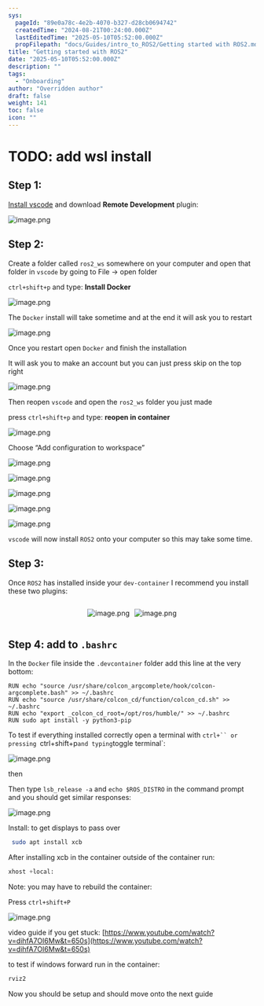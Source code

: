 ```yaml
---
sys:
  pageId: "89e0a78c-4e2b-4070-b327-d28cb0694742"
  createdTime: "2024-08-21T00:24:00.000Z"
  lastEditedTime: "2025-05-10T05:52:00.000Z"
  propFilepath: "docs/Guides/intro_to_ROS2/Getting started with ROS2.md"
title: "Getting started with ROS2"
date: "2025-05-10T05:52:00.000Z"
description: ""
tags:
  - "Onboarding"
author: "Overridden author"
draft: false
weight: 141
toc: false
icon: ""
---
```


# TODO: add wsl install

## Step 1:

[Install vscode](https://code.visualstudio.com/download) and download **Remote Development** plugin:

![image.png](https://prod-files-secure.s3.us-west-2.amazonaws.com/d518164a-d88e-44d1-a4ee-3adb3bd8bce0/efb52993-1881-4a40-b95e-6f020334f022/image.png?X-Amz-Algorithm=AWS4-HMAC-SHA256&X-Amz-Content-Sha256=UNSIGNED-PAYLOAD&X-Amz-Credential=ASIAZI2LB466RHFBHGNI%2F20250608%2Fus-west-2%2Fs3%2Faws4_request&X-Amz-Date=20250608T004720Z&X-Amz-Expires=3600&X-Amz-Security-Token=IQoJb3JpZ2luX2VjEKj%2F%2F%2F%2F%2F%2F%2F%2F%2F%2FwEaCXVzLXdlc3QtMiJIMEYCIQChtKDryVM71kPMfNEOO0S4SH1LdbD3enmc3jBy2VKdZgIhAI23cFOuGVYiztqoAxL8EbtIvXTD2xFFWC1hzosYsqktKogECIH%2F%2F%2F%2F%2F%2F%2F%2F%2F%2FwEQABoMNjM3NDIzMTgzODA1Igzw5BzmG9H5SHMRftsq3AMzEpqt6G%2FFCN83zPMJglXyyx9g2AQBSVDXUGLoKhSmVJnZFDHk1MZv3F9jjcDEXmhN9%2BAabzYdZ9khnb5ly%2FpzA6UMA7g3L87peKfulAzFby70aBoB7pE0AbaHW7sQy2TaXRLKVhZZOTdeMcgOYsZYqjTdL%2BsHW9UJ%2ByqYZ%2B8243psC%2BgYpT%2FPXAX39QxzLG9mF7OlI8xRZJ6Vs5SW0Vj3rO7rgluBu4l4p3hT80hVNWcgJUTUXZbz5zyT18efNJqfE8ClcsCzXjWeeJ2z7qeiYMpphppep8HlpzYZQ19qgZJ15QrN%2BZ6bn7NHNRK%2FadGaDMy0FJKUcw3rjmOrO8BW0wolJUlOLX6NsjfUo%2BzLjPquiXb300DWmxAbC5xtMG%2BJvhMpbT7mcxMJFTLjbOkoliDGfo0JBoQjCwsL3uqJyEQsht1e81%2FIOS0RVymkvSYBDPj5N3TUlKja%2BDeiOPq7NBvEYmsaxWRCR5qtMNBrE7uvOVurxeCy77dmWpisAPXCpoD0rZZ3amgj6kJF3Rq1OK%2F9a3Of9rAH7ekpg3CK66wOhoyVInDBQzgsEEWr8MmgJG4z58cV8ZHSy%2BM6ogTPIc%2FG05xC4vim2pXpYyWrnp0ownVsNawa85Pn%2FzDjnJPCBjqkAegm8x1qV33r%2FSQ2M0pEQNENNAOf3rULeCx4EhYgzgP6SwmjmaWdKKHFDB9azY558C7Tv9atcuP3P2UiNlU6IM0IPbxBKBmtzyXHjfStgCrSR3UrcELb6aGmf7sFFSCxdp%2FOcV%2FR4Hi2pn82%2BL54VM%2BTduv5YmGmTGpfk8tqAlbtWvtqgZmHrGIFRnNiKzKy4ox0g%2B8pvytPTXW7w9DZjFPRUXif&X-Amz-Signature=f0bf235371c854ce8cc59336994ccf91b43f0057e3c51a7e68ecec39c0b3f302&X-Amz-SignedHeaders=host&x-id=GetObject)

## Step 2:

Create a folder called `ros2_ws` somewhere on your computer and open that folder in `vscode` by going to File → open folder 

`ctrl+shift+p` and type: **Install Docker**

![image.png](https://prod-files-secure.s3.us-west-2.amazonaws.com/d518164a-d88e-44d1-a4ee-3adb3bd8bce0/2269dc0e-1cd5-47ff-bceb-c04ad9b2eab0/image.png?X-Amz-Algorithm=AWS4-HMAC-SHA256&X-Amz-Content-Sha256=UNSIGNED-PAYLOAD&X-Amz-Credential=ASIAZI2LB466RHFBHGNI%2F20250608%2Fus-west-2%2Fs3%2Faws4_request&X-Amz-Date=20250608T004720Z&X-Amz-Expires=3600&X-Amz-Security-Token=IQoJb3JpZ2luX2VjEKj%2F%2F%2F%2F%2F%2F%2F%2F%2F%2FwEaCXVzLXdlc3QtMiJIMEYCIQChtKDryVM71kPMfNEOO0S4SH1LdbD3enmc3jBy2VKdZgIhAI23cFOuGVYiztqoAxL8EbtIvXTD2xFFWC1hzosYsqktKogECIH%2F%2F%2F%2F%2F%2F%2F%2F%2F%2FwEQABoMNjM3NDIzMTgzODA1Igzw5BzmG9H5SHMRftsq3AMzEpqt6G%2FFCN83zPMJglXyyx9g2AQBSVDXUGLoKhSmVJnZFDHk1MZv3F9jjcDEXmhN9%2BAabzYdZ9khnb5ly%2FpzA6UMA7g3L87peKfulAzFby70aBoB7pE0AbaHW7sQy2TaXRLKVhZZOTdeMcgOYsZYqjTdL%2BsHW9UJ%2ByqYZ%2B8243psC%2BgYpT%2FPXAX39QxzLG9mF7OlI8xRZJ6Vs5SW0Vj3rO7rgluBu4l4p3hT80hVNWcgJUTUXZbz5zyT18efNJqfE8ClcsCzXjWeeJ2z7qeiYMpphppep8HlpzYZQ19qgZJ15QrN%2BZ6bn7NHNRK%2FadGaDMy0FJKUcw3rjmOrO8BW0wolJUlOLX6NsjfUo%2BzLjPquiXb300DWmxAbC5xtMG%2BJvhMpbT7mcxMJFTLjbOkoliDGfo0JBoQjCwsL3uqJyEQsht1e81%2FIOS0RVymkvSYBDPj5N3TUlKja%2BDeiOPq7NBvEYmsaxWRCR5qtMNBrE7uvOVurxeCy77dmWpisAPXCpoD0rZZ3amgj6kJF3Rq1OK%2F9a3Of9rAH7ekpg3CK66wOhoyVInDBQzgsEEWr8MmgJG4z58cV8ZHSy%2BM6ogTPIc%2FG05xC4vim2pXpYyWrnp0ownVsNawa85Pn%2FzDjnJPCBjqkAegm8x1qV33r%2FSQ2M0pEQNENNAOf3rULeCx4EhYgzgP6SwmjmaWdKKHFDB9azY558C7Tv9atcuP3P2UiNlU6IM0IPbxBKBmtzyXHjfStgCrSR3UrcELb6aGmf7sFFSCxdp%2FOcV%2FR4Hi2pn82%2BL54VM%2BTduv5YmGmTGpfk8tqAlbtWvtqgZmHrGIFRnNiKzKy4ox0g%2B8pvytPTXW7w9DZjFPRUXif&X-Amz-Signature=1e359a3218eaf96bb10e94cbef31b4ee4b3b23dad42962fde9a86df1790041c1&X-Amz-SignedHeaders=host&x-id=GetObject)

The `Docker` install will take sometime and at the end it will ask you to restart

![image.png](https://prod-files-secure.s3.us-west-2.amazonaws.com/d518164a-d88e-44d1-a4ee-3adb3bd8bce0/ed233f78-be33-4b1f-b89c-9c346c0e961e/image.png?X-Amz-Algorithm=AWS4-HMAC-SHA256&X-Amz-Content-Sha256=UNSIGNED-PAYLOAD&X-Amz-Credential=ASIAZI2LB466RHFBHGNI%2F20250608%2Fus-west-2%2Fs3%2Faws4_request&X-Amz-Date=20250608T004720Z&X-Amz-Expires=3600&X-Amz-Security-Token=IQoJb3JpZ2luX2VjEKj%2F%2F%2F%2F%2F%2F%2F%2F%2F%2FwEaCXVzLXdlc3QtMiJIMEYCIQChtKDryVM71kPMfNEOO0S4SH1LdbD3enmc3jBy2VKdZgIhAI23cFOuGVYiztqoAxL8EbtIvXTD2xFFWC1hzosYsqktKogECIH%2F%2F%2F%2F%2F%2F%2F%2F%2F%2FwEQABoMNjM3NDIzMTgzODA1Igzw5BzmG9H5SHMRftsq3AMzEpqt6G%2FFCN83zPMJglXyyx9g2AQBSVDXUGLoKhSmVJnZFDHk1MZv3F9jjcDEXmhN9%2BAabzYdZ9khnb5ly%2FpzA6UMA7g3L87peKfulAzFby70aBoB7pE0AbaHW7sQy2TaXRLKVhZZOTdeMcgOYsZYqjTdL%2BsHW9UJ%2ByqYZ%2B8243psC%2BgYpT%2FPXAX39QxzLG9mF7OlI8xRZJ6Vs5SW0Vj3rO7rgluBu4l4p3hT80hVNWcgJUTUXZbz5zyT18efNJqfE8ClcsCzXjWeeJ2z7qeiYMpphppep8HlpzYZQ19qgZJ15QrN%2BZ6bn7NHNRK%2FadGaDMy0FJKUcw3rjmOrO8BW0wolJUlOLX6NsjfUo%2BzLjPquiXb300DWmxAbC5xtMG%2BJvhMpbT7mcxMJFTLjbOkoliDGfo0JBoQjCwsL3uqJyEQsht1e81%2FIOS0RVymkvSYBDPj5N3TUlKja%2BDeiOPq7NBvEYmsaxWRCR5qtMNBrE7uvOVurxeCy77dmWpisAPXCpoD0rZZ3amgj6kJF3Rq1OK%2F9a3Of9rAH7ekpg3CK66wOhoyVInDBQzgsEEWr8MmgJG4z58cV8ZHSy%2BM6ogTPIc%2FG05xC4vim2pXpYyWrnp0ownVsNawa85Pn%2FzDjnJPCBjqkAegm8x1qV33r%2FSQ2M0pEQNENNAOf3rULeCx4EhYgzgP6SwmjmaWdKKHFDB9azY558C7Tv9atcuP3P2UiNlU6IM0IPbxBKBmtzyXHjfStgCrSR3UrcELb6aGmf7sFFSCxdp%2FOcV%2FR4Hi2pn82%2BL54VM%2BTduv5YmGmTGpfk8tqAlbtWvtqgZmHrGIFRnNiKzKy4ox0g%2B8pvytPTXW7w9DZjFPRUXif&X-Amz-Signature=72233444cca07e778c4796627af3bad0fbfb8daa671fcbc2fef786168a256524&X-Amz-SignedHeaders=host&x-id=GetObject)

Once you restart open `Docker` and finish the installation

It will ask you to make an account but you can just press skip on the top right

![image.png](https://prod-files-secure.s3.us-west-2.amazonaws.com/d518164a-d88e-44d1-a4ee-3adb3bd8bce0/21010ad9-1659-4fd9-9f59-9932a09b2a3d/image.png?X-Amz-Algorithm=AWS4-HMAC-SHA256&X-Amz-Content-Sha256=UNSIGNED-PAYLOAD&X-Amz-Credential=ASIAZI2LB466RHFBHGNI%2F20250608%2Fus-west-2%2Fs3%2Faws4_request&X-Amz-Date=20250608T004720Z&X-Amz-Expires=3600&X-Amz-Security-Token=IQoJb3JpZ2luX2VjEKj%2F%2F%2F%2F%2F%2F%2F%2F%2F%2FwEaCXVzLXdlc3QtMiJIMEYCIQChtKDryVM71kPMfNEOO0S4SH1LdbD3enmc3jBy2VKdZgIhAI23cFOuGVYiztqoAxL8EbtIvXTD2xFFWC1hzosYsqktKogECIH%2F%2F%2F%2F%2F%2F%2F%2F%2F%2FwEQABoMNjM3NDIzMTgzODA1Igzw5BzmG9H5SHMRftsq3AMzEpqt6G%2FFCN83zPMJglXyyx9g2AQBSVDXUGLoKhSmVJnZFDHk1MZv3F9jjcDEXmhN9%2BAabzYdZ9khnb5ly%2FpzA6UMA7g3L87peKfulAzFby70aBoB7pE0AbaHW7sQy2TaXRLKVhZZOTdeMcgOYsZYqjTdL%2BsHW9UJ%2ByqYZ%2B8243psC%2BgYpT%2FPXAX39QxzLG9mF7OlI8xRZJ6Vs5SW0Vj3rO7rgluBu4l4p3hT80hVNWcgJUTUXZbz5zyT18efNJqfE8ClcsCzXjWeeJ2z7qeiYMpphppep8HlpzYZQ19qgZJ15QrN%2BZ6bn7NHNRK%2FadGaDMy0FJKUcw3rjmOrO8BW0wolJUlOLX6NsjfUo%2BzLjPquiXb300DWmxAbC5xtMG%2BJvhMpbT7mcxMJFTLjbOkoliDGfo0JBoQjCwsL3uqJyEQsht1e81%2FIOS0RVymkvSYBDPj5N3TUlKja%2BDeiOPq7NBvEYmsaxWRCR5qtMNBrE7uvOVurxeCy77dmWpisAPXCpoD0rZZ3amgj6kJF3Rq1OK%2F9a3Of9rAH7ekpg3CK66wOhoyVInDBQzgsEEWr8MmgJG4z58cV8ZHSy%2BM6ogTPIc%2FG05xC4vim2pXpYyWrnp0ownVsNawa85Pn%2FzDjnJPCBjqkAegm8x1qV33r%2FSQ2M0pEQNENNAOf3rULeCx4EhYgzgP6SwmjmaWdKKHFDB9azY558C7Tv9atcuP3P2UiNlU6IM0IPbxBKBmtzyXHjfStgCrSR3UrcELb6aGmf7sFFSCxdp%2FOcV%2FR4Hi2pn82%2BL54VM%2BTduv5YmGmTGpfk8tqAlbtWvtqgZmHrGIFRnNiKzKy4ox0g%2B8pvytPTXW7w9DZjFPRUXif&X-Amz-Signature=2ccf8196e188d18dceed3c3b8629c35ecc9d54938989789a65fdb77975d1c12b&X-Amz-SignedHeaders=host&x-id=GetObject)

Then reopen `vscode` and open the `ros2_ws` folder you just made

press `ctrl+shift+p` and type: **reopen in container**

![image.png](https://prod-files-secure.s3.us-west-2.amazonaws.com/d518164a-d88e-44d1-a4ee-3adb3bd8bce0/4e93b8c2-41ad-488c-8095-c74205196118/image.png?X-Amz-Algorithm=AWS4-HMAC-SHA256&X-Amz-Content-Sha256=UNSIGNED-PAYLOAD&X-Amz-Credential=ASIAZI2LB466RHFBHGNI%2F20250608%2Fus-west-2%2Fs3%2Faws4_request&X-Amz-Date=20250608T004720Z&X-Amz-Expires=3600&X-Amz-Security-Token=IQoJb3JpZ2luX2VjEKj%2F%2F%2F%2F%2F%2F%2F%2F%2F%2FwEaCXVzLXdlc3QtMiJIMEYCIQChtKDryVM71kPMfNEOO0S4SH1LdbD3enmc3jBy2VKdZgIhAI23cFOuGVYiztqoAxL8EbtIvXTD2xFFWC1hzosYsqktKogECIH%2F%2F%2F%2F%2F%2F%2F%2F%2F%2FwEQABoMNjM3NDIzMTgzODA1Igzw5BzmG9H5SHMRftsq3AMzEpqt6G%2FFCN83zPMJglXyyx9g2AQBSVDXUGLoKhSmVJnZFDHk1MZv3F9jjcDEXmhN9%2BAabzYdZ9khnb5ly%2FpzA6UMA7g3L87peKfulAzFby70aBoB7pE0AbaHW7sQy2TaXRLKVhZZOTdeMcgOYsZYqjTdL%2BsHW9UJ%2ByqYZ%2B8243psC%2BgYpT%2FPXAX39QxzLG9mF7OlI8xRZJ6Vs5SW0Vj3rO7rgluBu4l4p3hT80hVNWcgJUTUXZbz5zyT18efNJqfE8ClcsCzXjWeeJ2z7qeiYMpphppep8HlpzYZQ19qgZJ15QrN%2BZ6bn7NHNRK%2FadGaDMy0FJKUcw3rjmOrO8BW0wolJUlOLX6NsjfUo%2BzLjPquiXb300DWmxAbC5xtMG%2BJvhMpbT7mcxMJFTLjbOkoliDGfo0JBoQjCwsL3uqJyEQsht1e81%2FIOS0RVymkvSYBDPj5N3TUlKja%2BDeiOPq7NBvEYmsaxWRCR5qtMNBrE7uvOVurxeCy77dmWpisAPXCpoD0rZZ3amgj6kJF3Rq1OK%2F9a3Of9rAH7ekpg3CK66wOhoyVInDBQzgsEEWr8MmgJG4z58cV8ZHSy%2BM6ogTPIc%2FG05xC4vim2pXpYyWrnp0ownVsNawa85Pn%2FzDjnJPCBjqkAegm8x1qV33r%2FSQ2M0pEQNENNAOf3rULeCx4EhYgzgP6SwmjmaWdKKHFDB9azY558C7Tv9atcuP3P2UiNlU6IM0IPbxBKBmtzyXHjfStgCrSR3UrcELb6aGmf7sFFSCxdp%2FOcV%2FR4Hi2pn82%2BL54VM%2BTduv5YmGmTGpfk8tqAlbtWvtqgZmHrGIFRnNiKzKy4ox0g%2B8pvytPTXW7w9DZjFPRUXif&X-Amz-Signature=6b5e07d1e314408c8141d02f0b924b25278118479c99348ade72155be76c0e9a&X-Amz-SignedHeaders=host&x-id=GetObject)

Choose “Add configuration to workspace”

![image.png](https://prod-files-secure.s3.us-west-2.amazonaws.com/d518164a-d88e-44d1-a4ee-3adb3bd8bce0/9560b282-5060-4989-ba37-97e7b2c22476/image.png?X-Amz-Algorithm=AWS4-HMAC-SHA256&X-Amz-Content-Sha256=UNSIGNED-PAYLOAD&X-Amz-Credential=ASIAZI2LB466RHFBHGNI%2F20250608%2Fus-west-2%2Fs3%2Faws4_request&X-Amz-Date=20250608T004720Z&X-Amz-Expires=3600&X-Amz-Security-Token=IQoJb3JpZ2luX2VjEKj%2F%2F%2F%2F%2F%2F%2F%2F%2F%2FwEaCXVzLXdlc3QtMiJIMEYCIQChtKDryVM71kPMfNEOO0S4SH1LdbD3enmc3jBy2VKdZgIhAI23cFOuGVYiztqoAxL8EbtIvXTD2xFFWC1hzosYsqktKogECIH%2F%2F%2F%2F%2F%2F%2F%2F%2F%2FwEQABoMNjM3NDIzMTgzODA1Igzw5BzmG9H5SHMRftsq3AMzEpqt6G%2FFCN83zPMJglXyyx9g2AQBSVDXUGLoKhSmVJnZFDHk1MZv3F9jjcDEXmhN9%2BAabzYdZ9khnb5ly%2FpzA6UMA7g3L87peKfulAzFby70aBoB7pE0AbaHW7sQy2TaXRLKVhZZOTdeMcgOYsZYqjTdL%2BsHW9UJ%2ByqYZ%2B8243psC%2BgYpT%2FPXAX39QxzLG9mF7OlI8xRZJ6Vs5SW0Vj3rO7rgluBu4l4p3hT80hVNWcgJUTUXZbz5zyT18efNJqfE8ClcsCzXjWeeJ2z7qeiYMpphppep8HlpzYZQ19qgZJ15QrN%2BZ6bn7NHNRK%2FadGaDMy0FJKUcw3rjmOrO8BW0wolJUlOLX6NsjfUo%2BzLjPquiXb300DWmxAbC5xtMG%2BJvhMpbT7mcxMJFTLjbOkoliDGfo0JBoQjCwsL3uqJyEQsht1e81%2FIOS0RVymkvSYBDPj5N3TUlKja%2BDeiOPq7NBvEYmsaxWRCR5qtMNBrE7uvOVurxeCy77dmWpisAPXCpoD0rZZ3amgj6kJF3Rq1OK%2F9a3Of9rAH7ekpg3CK66wOhoyVInDBQzgsEEWr8MmgJG4z58cV8ZHSy%2BM6ogTPIc%2FG05xC4vim2pXpYyWrnp0ownVsNawa85Pn%2FzDjnJPCBjqkAegm8x1qV33r%2FSQ2M0pEQNENNAOf3rULeCx4EhYgzgP6SwmjmaWdKKHFDB9azY558C7Tv9atcuP3P2UiNlU6IM0IPbxBKBmtzyXHjfStgCrSR3UrcELb6aGmf7sFFSCxdp%2FOcV%2FR4Hi2pn82%2BL54VM%2BTduv5YmGmTGpfk8tqAlbtWvtqgZmHrGIFRnNiKzKy4ox0g%2B8pvytPTXW7w9DZjFPRUXif&X-Amz-Signature=d365fca9e39bafeb1a9be2d8e9ae4b2e8c023386cadbce9e071f3d338fa540d6&X-Amz-SignedHeaders=host&x-id=GetObject)

![image.png](https://prod-files-secure.s3.us-west-2.amazonaws.com/d518164a-d88e-44d1-a4ee-3adb3bd8bce0/2ee63f81-886b-48e8-a553-dc6e5eac99e4/image.png?X-Amz-Algorithm=AWS4-HMAC-SHA256&X-Amz-Content-Sha256=UNSIGNED-PAYLOAD&X-Amz-Credential=ASIAZI2LB466RHFBHGNI%2F20250608%2Fus-west-2%2Fs3%2Faws4_request&X-Amz-Date=20250608T004720Z&X-Amz-Expires=3600&X-Amz-Security-Token=IQoJb3JpZ2luX2VjEKj%2F%2F%2F%2F%2F%2F%2F%2F%2F%2FwEaCXVzLXdlc3QtMiJIMEYCIQChtKDryVM71kPMfNEOO0S4SH1LdbD3enmc3jBy2VKdZgIhAI23cFOuGVYiztqoAxL8EbtIvXTD2xFFWC1hzosYsqktKogECIH%2F%2F%2F%2F%2F%2F%2F%2F%2F%2FwEQABoMNjM3NDIzMTgzODA1Igzw5BzmG9H5SHMRftsq3AMzEpqt6G%2FFCN83zPMJglXyyx9g2AQBSVDXUGLoKhSmVJnZFDHk1MZv3F9jjcDEXmhN9%2BAabzYdZ9khnb5ly%2FpzA6UMA7g3L87peKfulAzFby70aBoB7pE0AbaHW7sQy2TaXRLKVhZZOTdeMcgOYsZYqjTdL%2BsHW9UJ%2ByqYZ%2B8243psC%2BgYpT%2FPXAX39QxzLG9mF7OlI8xRZJ6Vs5SW0Vj3rO7rgluBu4l4p3hT80hVNWcgJUTUXZbz5zyT18efNJqfE8ClcsCzXjWeeJ2z7qeiYMpphppep8HlpzYZQ19qgZJ15QrN%2BZ6bn7NHNRK%2FadGaDMy0FJKUcw3rjmOrO8BW0wolJUlOLX6NsjfUo%2BzLjPquiXb300DWmxAbC5xtMG%2BJvhMpbT7mcxMJFTLjbOkoliDGfo0JBoQjCwsL3uqJyEQsht1e81%2FIOS0RVymkvSYBDPj5N3TUlKja%2BDeiOPq7NBvEYmsaxWRCR5qtMNBrE7uvOVurxeCy77dmWpisAPXCpoD0rZZ3amgj6kJF3Rq1OK%2F9a3Of9rAH7ekpg3CK66wOhoyVInDBQzgsEEWr8MmgJG4z58cV8ZHSy%2BM6ogTPIc%2FG05xC4vim2pXpYyWrnp0ownVsNawa85Pn%2FzDjnJPCBjqkAegm8x1qV33r%2FSQ2M0pEQNENNAOf3rULeCx4EhYgzgP6SwmjmaWdKKHFDB9azY558C7Tv9atcuP3P2UiNlU6IM0IPbxBKBmtzyXHjfStgCrSR3UrcELb6aGmf7sFFSCxdp%2FOcV%2FR4Hi2pn82%2BL54VM%2BTduv5YmGmTGpfk8tqAlbtWvtqgZmHrGIFRnNiKzKy4ox0g%2B8pvytPTXW7w9DZjFPRUXif&X-Amz-Signature=ec9be0abb6f677555a03b23a61a3d1c967cf84ac5f73766b9b5324d86d6a6a9c&X-Amz-SignedHeaders=host&x-id=GetObject)

![image.png](https://prod-files-secure.s3.us-west-2.amazonaws.com/d518164a-d88e-44d1-a4ee-3adb3bd8bce0/ae1580b2-b048-407e-aed9-b584224a7a04/image.png?X-Amz-Algorithm=AWS4-HMAC-SHA256&X-Amz-Content-Sha256=UNSIGNED-PAYLOAD&X-Amz-Credential=ASIAZI2LB466RHFBHGNI%2F20250608%2Fus-west-2%2Fs3%2Faws4_request&X-Amz-Date=20250608T004720Z&X-Amz-Expires=3600&X-Amz-Security-Token=IQoJb3JpZ2luX2VjEKj%2F%2F%2F%2F%2F%2F%2F%2F%2F%2FwEaCXVzLXdlc3QtMiJIMEYCIQChtKDryVM71kPMfNEOO0S4SH1LdbD3enmc3jBy2VKdZgIhAI23cFOuGVYiztqoAxL8EbtIvXTD2xFFWC1hzosYsqktKogECIH%2F%2F%2F%2F%2F%2F%2F%2F%2F%2FwEQABoMNjM3NDIzMTgzODA1Igzw5BzmG9H5SHMRftsq3AMzEpqt6G%2FFCN83zPMJglXyyx9g2AQBSVDXUGLoKhSmVJnZFDHk1MZv3F9jjcDEXmhN9%2BAabzYdZ9khnb5ly%2FpzA6UMA7g3L87peKfulAzFby70aBoB7pE0AbaHW7sQy2TaXRLKVhZZOTdeMcgOYsZYqjTdL%2BsHW9UJ%2ByqYZ%2B8243psC%2BgYpT%2FPXAX39QxzLG9mF7OlI8xRZJ6Vs5SW0Vj3rO7rgluBu4l4p3hT80hVNWcgJUTUXZbz5zyT18efNJqfE8ClcsCzXjWeeJ2z7qeiYMpphppep8HlpzYZQ19qgZJ15QrN%2BZ6bn7NHNRK%2FadGaDMy0FJKUcw3rjmOrO8BW0wolJUlOLX6NsjfUo%2BzLjPquiXb300DWmxAbC5xtMG%2BJvhMpbT7mcxMJFTLjbOkoliDGfo0JBoQjCwsL3uqJyEQsht1e81%2FIOS0RVymkvSYBDPj5N3TUlKja%2BDeiOPq7NBvEYmsaxWRCR5qtMNBrE7uvOVurxeCy77dmWpisAPXCpoD0rZZ3amgj6kJF3Rq1OK%2F9a3Of9rAH7ekpg3CK66wOhoyVInDBQzgsEEWr8MmgJG4z58cV8ZHSy%2BM6ogTPIc%2FG05xC4vim2pXpYyWrnp0ownVsNawa85Pn%2FzDjnJPCBjqkAegm8x1qV33r%2FSQ2M0pEQNENNAOf3rULeCx4EhYgzgP6SwmjmaWdKKHFDB9azY558C7Tv9atcuP3P2UiNlU6IM0IPbxBKBmtzyXHjfStgCrSR3UrcELb6aGmf7sFFSCxdp%2FOcV%2FR4Hi2pn82%2BL54VM%2BTduv5YmGmTGpfk8tqAlbtWvtqgZmHrGIFRnNiKzKy4ox0g%2B8pvytPTXW7w9DZjFPRUXif&X-Amz-Signature=53e5df0a30b982161491c61bf7e88034e26771158b95a2c9f1fd134468f7da26&X-Amz-SignedHeaders=host&x-id=GetObject)

![image.png](https://prod-files-secure.s3.us-west-2.amazonaws.com/d518164a-d88e-44d1-a4ee-3adb3bd8bce0/53255b28-f75e-430f-b9e3-c0ac8577e42b/image.png?X-Amz-Algorithm=AWS4-HMAC-SHA256&X-Amz-Content-Sha256=UNSIGNED-PAYLOAD&X-Amz-Credential=ASIAZI2LB466RHFBHGNI%2F20250608%2Fus-west-2%2Fs3%2Faws4_request&X-Amz-Date=20250608T004720Z&X-Amz-Expires=3600&X-Amz-Security-Token=IQoJb3JpZ2luX2VjEKj%2F%2F%2F%2F%2F%2F%2F%2F%2F%2FwEaCXVzLXdlc3QtMiJIMEYCIQChtKDryVM71kPMfNEOO0S4SH1LdbD3enmc3jBy2VKdZgIhAI23cFOuGVYiztqoAxL8EbtIvXTD2xFFWC1hzosYsqktKogECIH%2F%2F%2F%2F%2F%2F%2F%2F%2F%2FwEQABoMNjM3NDIzMTgzODA1Igzw5BzmG9H5SHMRftsq3AMzEpqt6G%2FFCN83zPMJglXyyx9g2AQBSVDXUGLoKhSmVJnZFDHk1MZv3F9jjcDEXmhN9%2BAabzYdZ9khnb5ly%2FpzA6UMA7g3L87peKfulAzFby70aBoB7pE0AbaHW7sQy2TaXRLKVhZZOTdeMcgOYsZYqjTdL%2BsHW9UJ%2ByqYZ%2B8243psC%2BgYpT%2FPXAX39QxzLG9mF7OlI8xRZJ6Vs5SW0Vj3rO7rgluBu4l4p3hT80hVNWcgJUTUXZbz5zyT18efNJqfE8ClcsCzXjWeeJ2z7qeiYMpphppep8HlpzYZQ19qgZJ15QrN%2BZ6bn7NHNRK%2FadGaDMy0FJKUcw3rjmOrO8BW0wolJUlOLX6NsjfUo%2BzLjPquiXb300DWmxAbC5xtMG%2BJvhMpbT7mcxMJFTLjbOkoliDGfo0JBoQjCwsL3uqJyEQsht1e81%2FIOS0RVymkvSYBDPj5N3TUlKja%2BDeiOPq7NBvEYmsaxWRCR5qtMNBrE7uvOVurxeCy77dmWpisAPXCpoD0rZZ3amgj6kJF3Rq1OK%2F9a3Of9rAH7ekpg3CK66wOhoyVInDBQzgsEEWr8MmgJG4z58cV8ZHSy%2BM6ogTPIc%2FG05xC4vim2pXpYyWrnp0ownVsNawa85Pn%2FzDjnJPCBjqkAegm8x1qV33r%2FSQ2M0pEQNENNAOf3rULeCx4EhYgzgP6SwmjmaWdKKHFDB9azY558C7Tv9atcuP3P2UiNlU6IM0IPbxBKBmtzyXHjfStgCrSR3UrcELb6aGmf7sFFSCxdp%2FOcV%2FR4Hi2pn82%2BL54VM%2BTduv5YmGmTGpfk8tqAlbtWvtqgZmHrGIFRnNiKzKy4ox0g%2B8pvytPTXW7w9DZjFPRUXif&X-Amz-Signature=7786d5ce71028ce99f58c3e324bc571af3b9deef16faac2e00e9101012a7b542&X-Amz-SignedHeaders=host&x-id=GetObject)

![image.png](https://prod-files-secure.s3.us-west-2.amazonaws.com/d518164a-d88e-44d1-a4ee-3adb3bd8bce0/7c562767-5af9-4ffb-97d1-327bcdf4ee00/image.png?X-Amz-Algorithm=AWS4-HMAC-SHA256&X-Amz-Content-Sha256=UNSIGNED-PAYLOAD&X-Amz-Credential=ASIAZI2LB466RHFBHGNI%2F20250608%2Fus-west-2%2Fs3%2Faws4_request&X-Amz-Date=20250608T004720Z&X-Amz-Expires=3600&X-Amz-Security-Token=IQoJb3JpZ2luX2VjEKj%2F%2F%2F%2F%2F%2F%2F%2F%2F%2FwEaCXVzLXdlc3QtMiJIMEYCIQChtKDryVM71kPMfNEOO0S4SH1LdbD3enmc3jBy2VKdZgIhAI23cFOuGVYiztqoAxL8EbtIvXTD2xFFWC1hzosYsqktKogECIH%2F%2F%2F%2F%2F%2F%2F%2F%2F%2FwEQABoMNjM3NDIzMTgzODA1Igzw5BzmG9H5SHMRftsq3AMzEpqt6G%2FFCN83zPMJglXyyx9g2AQBSVDXUGLoKhSmVJnZFDHk1MZv3F9jjcDEXmhN9%2BAabzYdZ9khnb5ly%2FpzA6UMA7g3L87peKfulAzFby70aBoB7pE0AbaHW7sQy2TaXRLKVhZZOTdeMcgOYsZYqjTdL%2BsHW9UJ%2ByqYZ%2B8243psC%2BgYpT%2FPXAX39QxzLG9mF7OlI8xRZJ6Vs5SW0Vj3rO7rgluBu4l4p3hT80hVNWcgJUTUXZbz5zyT18efNJqfE8ClcsCzXjWeeJ2z7qeiYMpphppep8HlpzYZQ19qgZJ15QrN%2BZ6bn7NHNRK%2FadGaDMy0FJKUcw3rjmOrO8BW0wolJUlOLX6NsjfUo%2BzLjPquiXb300DWmxAbC5xtMG%2BJvhMpbT7mcxMJFTLjbOkoliDGfo0JBoQjCwsL3uqJyEQsht1e81%2FIOS0RVymkvSYBDPj5N3TUlKja%2BDeiOPq7NBvEYmsaxWRCR5qtMNBrE7uvOVurxeCy77dmWpisAPXCpoD0rZZ3amgj6kJF3Rq1OK%2F9a3Of9rAH7ekpg3CK66wOhoyVInDBQzgsEEWr8MmgJG4z58cV8ZHSy%2BM6ogTPIc%2FG05xC4vim2pXpYyWrnp0ownVsNawa85Pn%2FzDjnJPCBjqkAegm8x1qV33r%2FSQ2M0pEQNENNAOf3rULeCx4EhYgzgP6SwmjmaWdKKHFDB9azY558C7Tv9atcuP3P2UiNlU6IM0IPbxBKBmtzyXHjfStgCrSR3UrcELb6aGmf7sFFSCxdp%2FOcV%2FR4Hi2pn82%2BL54VM%2BTduv5YmGmTGpfk8tqAlbtWvtqgZmHrGIFRnNiKzKy4ox0g%2B8pvytPTXW7w9DZjFPRUXif&X-Amz-Signature=721db57c812bc417332b15af408376687cee83e55d01bfb98e4d4ee1547b0fe1&X-Amz-SignedHeaders=host&x-id=GetObject)

`vscode` will now install `ROS2` onto your computer so this may take some time.

## Step 3:

Once `ROS2` has installed inside your `dev-container` I recommend you install these two plugins:

<div style="display: flex;flex-direction: row; column-gap:10px; max-width: 630px;justify-content: center;">
<div>

![image.png](https://prod-files-secure.s3.us-west-2.amazonaws.com/d518164a-d88e-44d1-a4ee-3adb3bd8bce0/3fc3d550-5a54-4ba1-ba6b-faa01cdb7369/image.png?X-Amz-Algorithm=AWS4-HMAC-SHA256&X-Amz-Content-Sha256=UNSIGNED-PAYLOAD&X-Amz-Credential=ASIAZI2LB466UAEHN4Z5%2F20250608%2Fus-west-2%2Fs3%2Faws4_request&X-Amz-Date=20250608T004722Z&X-Amz-Expires=3600&X-Amz-Security-Token=IQoJb3JpZ2luX2VjEKj%2F%2F%2F%2F%2F%2F%2F%2F%2F%2FwEaCXVzLXdlc3QtMiJHMEUCIAyZ2Cyp%2FcjVOL5mdWPCUzJVKPD5PhOreha4YTc7%2FXb0AiEA2orj5lQTrprTwWqBi78VYgsLbn%2B9rMTGtskYdp2YoU8qiAQIgf%2F%2F%2F%2F%2F%2F%2F%2F%2F%2FARAAGgw2Mzc0MjMxODM4MDUiDMo1yNvGQcpH07RWxyrcAxHuGdjRKQwjBkRnat4F4wc4wvwQnXwg8jAdPZyuVmJxO2XMx6pg4MVzZr3cIMalCH3sGWqVHP3M%2BItPpERut%2BDB4ZVrQwekMAY5s7ZUxrrhEI93XLBKthXjOFJVXxILMsLrQ%2ByJTrQudjzw3iZzHfsyin7ZelSvFgv3lMlsOaWMJWT4SareuU26x%2FcgKY%2F5Y61O6agyh3Z2vwgwQhmRlTzMtSxpExuIXQrZiVn3sgJfu1gH6EgWtOiYqd01jOSHkdWSTiNi5y9KEMbs28RY4NVILnqfeTxAClmKlKsnp%2Bo7mENT0oO4BmfDJILsCqfeGaCXV1Aavouw8fCxw%2FCUzKLe%2F75jDKHHbDV4zp7R%2FR4hcvtNtRbiqW63sOzqqM2NIJ%2FKQw46clKYUZlwBEKpmO5FaKJnTvXWCwDc53k0DxXQsRJbQjb2ETD%2FsvEXdPv0TGS2nJyF8I8w8bWSOWy3DgDucYeK74Q3nTlcnTNd95QNFaU0U83pceUuhp7k2jKwxOxkryLWeGV5iVfi1HtGm%2BCOWjw33hpBwwY9JGdPdqYH8WVCA36UwbHBbtlAHcPmruIBYmdeRanKR%2Fxb3p%2BIRcUNHh6FyEqEftPrcnAYMLhC6SnGFYxT5WnvM13hMI%2Bdk8IGOqUBUCbN8TEEJ%2BgJGh3qjpIm8Ho1fEOM0l2Rxi%2BX%2BG%2F9m6iIGyZ7XNOfW68Edf7QP7sNDH2tXfG92SzQkRuNlZ7FLKiMOy6coSzWN%2BqEPFY%2Bw5Wgi5dVWLg1gbT0J9m70u0EohGF7caJJkPXloKOnL4ZSJGu%2FNVXgHzuJEUHuj9L9g73cE1Cj1p3ChQVdpix7R%2FoEgDW1VZFyzx3uIfEX9jGP7sEeRYr&X-Amz-Signature=4e03e5ee26cd8e05bfc972915eb3aa4e468d8d9ca0ef3bbed7a516fab611b847&X-Amz-SignedHeaders=host&x-id=GetObject)

</div>
<div>

![image.png](https://prod-files-secure.s3.us-west-2.amazonaws.com/d518164a-d88e-44d1-a4ee-3adb3bd8bce0/d994cc66-13c2-4093-a5a3-f84cf4601a82/image.png?X-Amz-Algorithm=AWS4-HMAC-SHA256&X-Amz-Content-Sha256=UNSIGNED-PAYLOAD&X-Amz-Credential=ASIAZI2LB46673JJKUXO%2F20250608%2Fus-west-2%2Fs3%2Faws4_request&X-Amz-Date=20250608T004722Z&X-Amz-Expires=3600&X-Amz-Security-Token=IQoJb3JpZ2luX2VjEKj%2F%2F%2F%2F%2F%2F%2F%2F%2F%2FwEaCXVzLXdlc3QtMiJHMEUCIQDyI6QknnMYAkrDmzb1e4ltOjlJOfTzunBk5pxXMq%2FFRAIgTlLMrrQM%2BcDYWhIyX5O%2FqbygubT0JigIPfLAFo0KnawqiAQIgf%2F%2F%2F%2F%2F%2F%2F%2F%2F%2FARAAGgw2Mzc0MjMxODM4MDUiDL2Jn6OOUXwjG%2FDwxircAzJvdn2B%2BhoF7slBMp8Lo8LDICpMIydaR78ofLw%2FPLXtO6Ngug0HlstpPLV%2Flw0xgXpORM4pMyQFxkrMhSR1BAXM6Ruy1fUI2gHo1V2YHnq%2BWjylrw6zKUTm4jGbfQHsKdlAt69s7pWAqubtM9R8a0Ld51q84wKumqrM4NjJyxVSovFouKmqtPXNQSO0FER%2BlNTkJFdEJ82wRTBesbcL0nX33SBHzpy2P7P4iLpckid6CScteChXxsZoNeeuY6ZaQd58LeE2vTulSvi3gnAazFR%2FtB%2F9C8X27BhkPyJ%2BEa2zIASNSMsPeLpuuoI4YK8gmu9jvoDALsCMkFig%2BXxnFqXXaPoqmB8rQ%2Fso8Uh8lLSOuvK%2BbxOmIsT%2FF4z76xjrDgXTFld6aqdB5SjQu8mQgUVQk5Lb6c78RQ9e8DcN96ybfai7KcV8FzC0S4HLuf%2F9wnXpeoHNBFXhRFlqW7M9u3fKT%2FG%2F1HDot7KyJcQ4JHCmVAkGv0DJtR%2FBGn4mEFeaNSDKCYAY9uezy0s%2FL7h%2Ba6oiWfohZ%2FLFxKhhpeVuZjDvxB3%2FWkt0csSnkQ%2Bcy%2Bz08L6z5upVMCbKO9%2Fpy6ahXW%2B5oW%2FjYmNek1T8QyAabVrKs9v%2B4qp2pC%2F4nbfsMNeck8IGOqUBn7jEAC1lzcJj2AkVOGOutXOfF4YlAevDZVlwsGRhCh%2Bso9hIBipRJ1s3Zk5eXgM3%2FP%2BAhLQevvmIEKGW9JezrxAiJrZbp1Olp7BUa7KDWQjgxYEyEVeFUUtrCOUna2wtRcQGaojDJWzKnrdw3LyVY5KotKjjwa4l1JNKvjwx%2BxJKDIga%2BEr2TDTcv6YIA4UZlXgqZ2I20zvV132fMImL9IJEsDje&X-Amz-Signature=c3ccd641f98911cc222cb1af505b8549957bab1834fbe9f1bc852e39a54c5971&X-Amz-SignedHeaders=host&x-id=GetObject)

</div>
</div>

## Step 4: add to `.bashrc`

In the `Docker` file inside the `.devcontainer` folder add this line at the very bottom: 

```docker
RUN echo "source /usr/share/colcon_argcomplete/hook/colcon-argcomplete.bash" >> ~/.bashrc
RUN echo "source /usr/share/colcon_cd/function/colcon_cd.sh" >> ~/.bashrc
RUN echo "export _colcon_cd_root=/opt/ros/humble/" >> ~/.bashrc
RUN sudo apt install -y python3-pip 
```

To test if everything installed correctly open a terminal with `ctrl+`` or pressing `ctrl+shift+p` and typing `toggle terminal`:

![image.png](https://prod-files-secure.s3.us-west-2.amazonaws.com/d518164a-d88e-44d1-a4ee-3adb3bd8bce0/6a4943d8-b04e-4c02-9a58-775f3384d1a5/image.png?X-Amz-Algorithm=AWS4-HMAC-SHA256&X-Amz-Content-Sha256=UNSIGNED-PAYLOAD&X-Amz-Credential=ASIAZI2LB466RHFBHGNI%2F20250608%2Fus-west-2%2Fs3%2Faws4_request&X-Amz-Date=20250608T004720Z&X-Amz-Expires=3600&X-Amz-Security-Token=IQoJb3JpZ2luX2VjEKj%2F%2F%2F%2F%2F%2F%2F%2F%2F%2FwEaCXVzLXdlc3QtMiJIMEYCIQChtKDryVM71kPMfNEOO0S4SH1LdbD3enmc3jBy2VKdZgIhAI23cFOuGVYiztqoAxL8EbtIvXTD2xFFWC1hzosYsqktKogECIH%2F%2F%2F%2F%2F%2F%2F%2F%2F%2FwEQABoMNjM3NDIzMTgzODA1Igzw5BzmG9H5SHMRftsq3AMzEpqt6G%2FFCN83zPMJglXyyx9g2AQBSVDXUGLoKhSmVJnZFDHk1MZv3F9jjcDEXmhN9%2BAabzYdZ9khnb5ly%2FpzA6UMA7g3L87peKfulAzFby70aBoB7pE0AbaHW7sQy2TaXRLKVhZZOTdeMcgOYsZYqjTdL%2BsHW9UJ%2ByqYZ%2B8243psC%2BgYpT%2FPXAX39QxzLG9mF7OlI8xRZJ6Vs5SW0Vj3rO7rgluBu4l4p3hT80hVNWcgJUTUXZbz5zyT18efNJqfE8ClcsCzXjWeeJ2z7qeiYMpphppep8HlpzYZQ19qgZJ15QrN%2BZ6bn7NHNRK%2FadGaDMy0FJKUcw3rjmOrO8BW0wolJUlOLX6NsjfUo%2BzLjPquiXb300DWmxAbC5xtMG%2BJvhMpbT7mcxMJFTLjbOkoliDGfo0JBoQjCwsL3uqJyEQsht1e81%2FIOS0RVymkvSYBDPj5N3TUlKja%2BDeiOPq7NBvEYmsaxWRCR5qtMNBrE7uvOVurxeCy77dmWpisAPXCpoD0rZZ3amgj6kJF3Rq1OK%2F9a3Of9rAH7ekpg3CK66wOhoyVInDBQzgsEEWr8MmgJG4z58cV8ZHSy%2BM6ogTPIc%2FG05xC4vim2pXpYyWrnp0ownVsNawa85Pn%2FzDjnJPCBjqkAegm8x1qV33r%2FSQ2M0pEQNENNAOf3rULeCx4EhYgzgP6SwmjmaWdKKHFDB9azY558C7Tv9atcuP3P2UiNlU6IM0IPbxBKBmtzyXHjfStgCrSR3UrcELb6aGmf7sFFSCxdp%2FOcV%2FR4Hi2pn82%2BL54VM%2BTduv5YmGmTGpfk8tqAlbtWvtqgZmHrGIFRnNiKzKy4ox0g%2B8pvytPTXW7w9DZjFPRUXif&X-Amz-Signature=9b3bf9e07498f2519cd1891f4228f0a803a266339f38d0b9ee0e500c15cad1a2&X-Amz-SignedHeaders=host&x-id=GetObject)

then 

Then type `lsb_release -a` and `echo $ROS_DISTRO` in the command prompt and you should get similar responses:

![image.png](https://prod-files-secure.s3.us-west-2.amazonaws.com/d518164a-d88e-44d1-a4ee-3adb3bd8bce0/3e635dec-a805-4e85-8b9e-d000e5b71a4e/image.png?X-Amz-Algorithm=AWS4-HMAC-SHA256&X-Amz-Content-Sha256=UNSIGNED-PAYLOAD&X-Amz-Credential=ASIAZI2LB466RHFBHGNI%2F20250608%2Fus-west-2%2Fs3%2Faws4_request&X-Amz-Date=20250608T004720Z&X-Amz-Expires=3600&X-Amz-Security-Token=IQoJb3JpZ2luX2VjEKj%2F%2F%2F%2F%2F%2F%2F%2F%2F%2FwEaCXVzLXdlc3QtMiJIMEYCIQChtKDryVM71kPMfNEOO0S4SH1LdbD3enmc3jBy2VKdZgIhAI23cFOuGVYiztqoAxL8EbtIvXTD2xFFWC1hzosYsqktKogECIH%2F%2F%2F%2F%2F%2F%2F%2F%2F%2FwEQABoMNjM3NDIzMTgzODA1Igzw5BzmG9H5SHMRftsq3AMzEpqt6G%2FFCN83zPMJglXyyx9g2AQBSVDXUGLoKhSmVJnZFDHk1MZv3F9jjcDEXmhN9%2BAabzYdZ9khnb5ly%2FpzA6UMA7g3L87peKfulAzFby70aBoB7pE0AbaHW7sQy2TaXRLKVhZZOTdeMcgOYsZYqjTdL%2BsHW9UJ%2ByqYZ%2B8243psC%2BgYpT%2FPXAX39QxzLG9mF7OlI8xRZJ6Vs5SW0Vj3rO7rgluBu4l4p3hT80hVNWcgJUTUXZbz5zyT18efNJqfE8ClcsCzXjWeeJ2z7qeiYMpphppep8HlpzYZQ19qgZJ15QrN%2BZ6bn7NHNRK%2FadGaDMy0FJKUcw3rjmOrO8BW0wolJUlOLX6NsjfUo%2BzLjPquiXb300DWmxAbC5xtMG%2BJvhMpbT7mcxMJFTLjbOkoliDGfo0JBoQjCwsL3uqJyEQsht1e81%2FIOS0RVymkvSYBDPj5N3TUlKja%2BDeiOPq7NBvEYmsaxWRCR5qtMNBrE7uvOVurxeCy77dmWpisAPXCpoD0rZZ3amgj6kJF3Rq1OK%2F9a3Of9rAH7ekpg3CK66wOhoyVInDBQzgsEEWr8MmgJG4z58cV8ZHSy%2BM6ogTPIc%2FG05xC4vim2pXpYyWrnp0ownVsNawa85Pn%2FzDjnJPCBjqkAegm8x1qV33r%2FSQ2M0pEQNENNAOf3rULeCx4EhYgzgP6SwmjmaWdKKHFDB9azY558C7Tv9atcuP3P2UiNlU6IM0IPbxBKBmtzyXHjfStgCrSR3UrcELb6aGmf7sFFSCxdp%2FOcV%2FR4Hi2pn82%2BL54VM%2BTduv5YmGmTGpfk8tqAlbtWvtqgZmHrGIFRnNiKzKy4ox0g%2B8pvytPTXW7w9DZjFPRUXif&X-Amz-Signature=d99854e4997b9c3ae9b0d29ecf565b431f4dd88d5354745ce677b5bbbe44c608&X-Amz-SignedHeaders=host&x-id=GetObject)

Install:  to get displays to pass over

```bash
 sudo apt install xcb
```

After installing xcb in the container outside of the container run:

```python
xhost +local:
```

Note: you may have to rebuild the container:

Press `ctrl+shift+P`

![image.png](https://prod-files-secure.s3.us-west-2.amazonaws.com/d518164a-d88e-44d1-a4ee-3adb3bd8bce0/6c2be660-2618-4c38-9c26-53554f7a0b7b/image.png?X-Amz-Algorithm=AWS4-HMAC-SHA256&X-Amz-Content-Sha256=UNSIGNED-PAYLOAD&X-Amz-Credential=ASIAZI2LB466RHFBHGNI%2F20250608%2Fus-west-2%2Fs3%2Faws4_request&X-Amz-Date=20250608T004720Z&X-Amz-Expires=3600&X-Amz-Security-Token=IQoJb3JpZ2luX2VjEKj%2F%2F%2F%2F%2F%2F%2F%2F%2F%2FwEaCXVzLXdlc3QtMiJIMEYCIQChtKDryVM71kPMfNEOO0S4SH1LdbD3enmc3jBy2VKdZgIhAI23cFOuGVYiztqoAxL8EbtIvXTD2xFFWC1hzosYsqktKogECIH%2F%2F%2F%2F%2F%2F%2F%2F%2F%2FwEQABoMNjM3NDIzMTgzODA1Igzw5BzmG9H5SHMRftsq3AMzEpqt6G%2FFCN83zPMJglXyyx9g2AQBSVDXUGLoKhSmVJnZFDHk1MZv3F9jjcDEXmhN9%2BAabzYdZ9khnb5ly%2FpzA6UMA7g3L87peKfulAzFby70aBoB7pE0AbaHW7sQy2TaXRLKVhZZOTdeMcgOYsZYqjTdL%2BsHW9UJ%2ByqYZ%2B8243psC%2BgYpT%2FPXAX39QxzLG9mF7OlI8xRZJ6Vs5SW0Vj3rO7rgluBu4l4p3hT80hVNWcgJUTUXZbz5zyT18efNJqfE8ClcsCzXjWeeJ2z7qeiYMpphppep8HlpzYZQ19qgZJ15QrN%2BZ6bn7NHNRK%2FadGaDMy0FJKUcw3rjmOrO8BW0wolJUlOLX6NsjfUo%2BzLjPquiXb300DWmxAbC5xtMG%2BJvhMpbT7mcxMJFTLjbOkoliDGfo0JBoQjCwsL3uqJyEQsht1e81%2FIOS0RVymkvSYBDPj5N3TUlKja%2BDeiOPq7NBvEYmsaxWRCR5qtMNBrE7uvOVurxeCy77dmWpisAPXCpoD0rZZ3amgj6kJF3Rq1OK%2F9a3Of9rAH7ekpg3CK66wOhoyVInDBQzgsEEWr8MmgJG4z58cV8ZHSy%2BM6ogTPIc%2FG05xC4vim2pXpYyWrnp0ownVsNawa85Pn%2FzDjnJPCBjqkAegm8x1qV33r%2FSQ2M0pEQNENNAOf3rULeCx4EhYgzgP6SwmjmaWdKKHFDB9azY558C7Tv9atcuP3P2UiNlU6IM0IPbxBKBmtzyXHjfStgCrSR3UrcELb6aGmf7sFFSCxdp%2FOcV%2FR4Hi2pn82%2BL54VM%2BTduv5YmGmTGpfk8tqAlbtWvtqgZmHrGIFRnNiKzKy4ox0g%2B8pvytPTXW7w9DZjFPRUXif&X-Amz-Signature=488f7bd063728b8f6383980f08f3e8e0fed668614d230796f7e1ec78a2cc9c24&X-Amz-SignedHeaders=host&x-id=GetObject)

video guide if you get stuck: [https://www.youtube.com/watch?v=dihfA7Ol6Mw&t=650s](https://www.youtube.com/watch?v=dihfA7Ol6Mw&t=650s)

to test if windows forward run in the container:

```bash
rviz2
```

Now you should be setup and should move onto the next guide 
